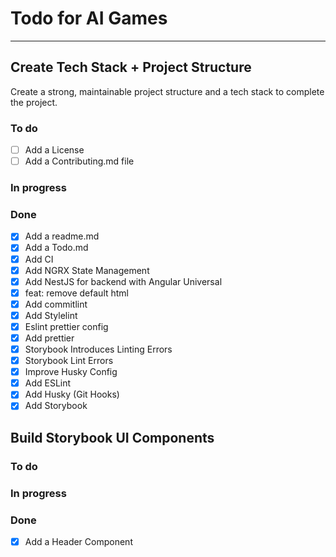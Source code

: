 # Todo for AI Games

---

## Create Tech Stack + Project Structure

Create a strong, maintainable project structure and a tech stack to complete the project.

### To do

- [ ] Add a License
- [ ] Add a Contributing.md file

### In progress

### Done

- [x] Add a readme.md
- [x] Add a Todo.md
- [x] Add CI
- [x] Add NGRX State Management
- [x] Add NestJS for backend with Angular Universal
- [x] feat: remove default html
- [x] Add commitlint
- [x] Add Stylelint
- [x] Eslint prettier config
- [x] Add prettier
- [x] Storybook Introduces Linting Errors
- [x] Storybook Lint Errors
- [x] Improve Husky Config
- [x] Add ESLint
- [x] Add Husky (Git Hooks)
- [x] Add Storybook

## Build Storybook UI Components

### To do

### In progress

### Done

- [x] Add a Header Component

